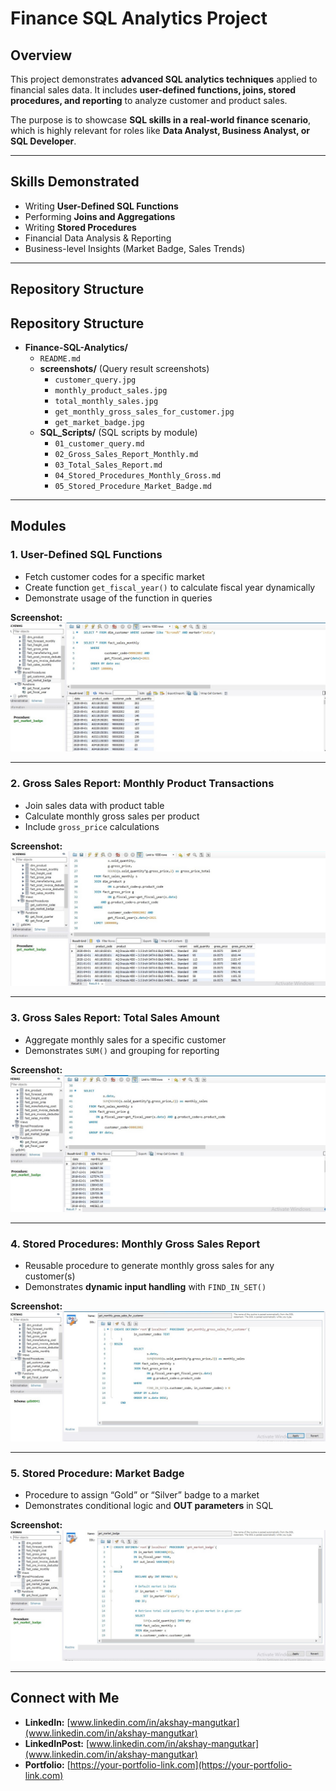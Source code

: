 # Finance SQL Analytics Project

## Overview
This project demonstrates **advanced SQL analytics techniques** applied to financial sales data. It includes **user-defined functions, joins, stored procedures, and reporting** to analyze customer and product sales.  

The purpose is to showcase **SQL skills in a real-world finance scenario**, which is highly relevant for roles like **Data Analyst, Business Analyst, or SQL Developer**.

---

## Skills Demonstrated
- Writing **User-Defined SQL Functions**
- Performing **Joins and Aggregations**
- Writing **Stored Procedures**
- Financial Data Analysis & Reporting
- Business-level Insights (Market Badge, Sales Trends)

---

## Repository Structure

## Repository Structure

- **Finance-SQL-Analytics/**
  - `README.md`
  - **screenshots/** (Query result screenshots)
    - `customer_query.jpg`
    - `monthly_product_sales.jpg`
    - `total_monthly_sales.jpg`
    - `get_monthly_gross_sales_for_customer.jpg`
    - `get_market_badge.jpg`
  - **SQL_Scripts/** (SQL scripts by module)
    - `01_customer_query.md`
    - `02_Gross_Sales_Report_Monthly.md`
    - `03_Total_Sales_Report.md`
    - `04_Stored_Procedures_Monthly_Gross.md`
    - `05_Stored_Procedure_Market_Badge.md`
  



---

## Modules

### 1. User-Defined SQL Functions
- Fetch customer codes for a specific market
- Create function `get_fiscal_year()` to calculate fiscal year dynamically
- Demonstrate usage of the function in queries  

**Screenshot:**  
![Customer Query](screenshots/customer_query.jpg)

---

### 2. Gross Sales Report: Monthly Product Transactions
- Join sales data with product table
- Calculate monthly gross sales per product
- Include `gross_price` calculations  

**Screenshot:**  
![Monthly Product Sales](screenshots/monthly_product_sales.jpg
)

---

### 3. Gross Sales Report: Total Sales Amount
- Aggregate monthly sales for a specific customer
- Demonstrates `SUM()` and grouping for reporting  

**Screenshot:**  
![Total Sales Amount](screenshots/total_monthly_sales.jpg)

---

### 4. Stored Procedures: Monthly Gross Sales Report
- Reusable procedure to generate monthly gross sales for any customer(s)
- Demonstrates **dynamic input handling** with `FIND_IN_SET()`  

**Screenshot:**  
![Stored Procedure Demo](screenshots/get_monthly_gross_sales_for_customer.jpg
)

---

### 5. Stored Procedure: Market Badge
- Procedure to assign “Gold” or “Silver” badge to a market
- Demonstrates conditional logic and **OUT parameters** in SQL  

**Screenshot:**  
![Market Badge Demo](screenshots/get_market_badge.jpg)

---

## Connect with Me

- **LinkedIn:** [www.linkedin.com/in/akshay-mangutkar](www.linkedin.com/in/akshay-mangutkar)
- **LinkedInPost:** [www.linkedin.com/in/akshay-mangutkar](www.linkedin.com/in/akshay-mangutkar)
- **Portfolio:** [https://your-portfolio-link.com](https://your-portfolio-link.com)


